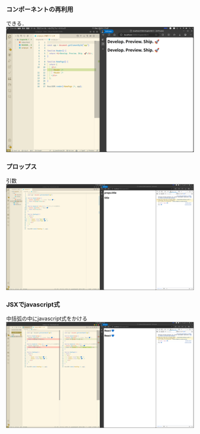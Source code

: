 ### コンポーネントの再利用
できる．
![Alt text](images/image.png)

### プロップス
引数
![Alt text](images/image-1.png)

### JSXでjavascript式
中括弧の中にjavascript式をかける
![Alt text](images/image-2.png)

